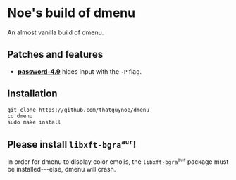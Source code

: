 # Noe's build of dmenu

An almost vanilla build of dmenu.

## Patches and features

* [**password-4.9**](https://tools.suckless.org/dmenu/patches/password/dmenu-password-4.9.diff) hides input with the `-P` flag.

## Installation

```
git clone https://github.com/thatguynoe/dmenu
cd dmenu
sudo make install
```

## Please install `libxft-bgra`<sup>`aur`</sup>!

In order for dmenu to display color emojis, the `libxft-bgra`<sup>`aur`</sup> package must be installed---else, dmenu will crash.